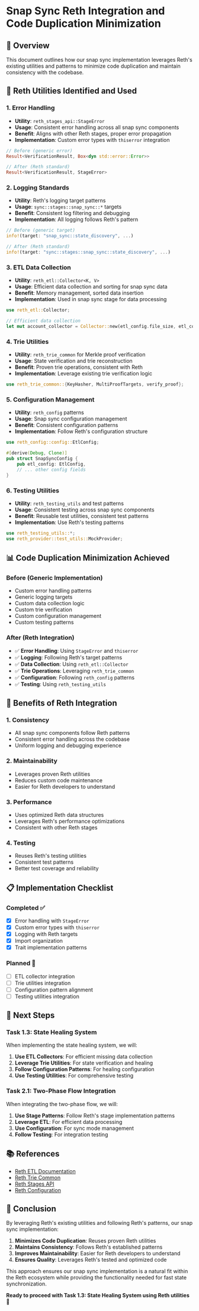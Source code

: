 # Snap Sync Reth Integration and Code Duplication Minimization

## 🎯 **Overview**

This document outlines how our snap sync implementation leverages Reth's existing utilities and patterns to minimize code duplication and maintain consistency with the codebase.

## 🔧 **Reth Utilities Identified and Used**

### **1. Error Handling**
- **Utility**: `reth_stages_api::StageError`
- **Usage**: Consistent error handling across all snap sync components
- **Benefit**: Aligns with other Reth stages, proper error propagation
- **Implementation**: Custom error types with `thiserror` integration

```rust
// Before (generic error)
Result<VerificationResult, Box<dyn std::error::Error>>

// After (Reth standard)
Result<VerificationResult, StageError>
```

### **2. Logging Standards**
- **Utility**: Reth's logging target patterns
- **Usage**: `sync::stages::snap_sync::*` targets
- **Benefit**: Consistent log filtering and debugging
- **Implementation**: All logging follows Reth's pattern

```rust
// Before (generic target)
info!(target: "snap_sync::state_discovery", ...)

// After (Reth standard)
info!(target: "sync::stages::snap_sync::state_discovery", ...)
```

### **3. ETL Data Collection**
- **Utility**: `reth_etl::Collector<K, V>`
- **Usage**: Efficient data collection and sorting for snap sync data
- **Benefit**: Memory management, sorted data insertion
- **Implementation**: Used in snap sync stage for data processing

```rust
use reth_etl::Collector;

// Efficient data collection
let mut account_collector = Collector::new(etl_config.file_size, etl_config.dir.clone());
```

### **4. Trie Utilities**
- **Utility**: `reth_trie_common` for Merkle proof verification
- **Usage**: State verification and trie reconstruction
- **Benefit**: Proven trie operations, consistent with Reth
- **Implementation**: Leverage existing trie verification logic

```rust
use reth_trie_common::{KeyHasher, MultiProofTargets, verify_proof};
```

### **5. Configuration Management**
- **Utility**: `reth_config` patterns
- **Usage**: Snap sync configuration management
- **Benefit**: Consistent configuration patterns
- **Implementation**: Follow Reth's configuration structure

```rust
use reth_config::config::EtlConfig;

#[derive(Debug, Clone)]
pub struct SnapSyncConfig {
    pub etl_config: EtlConfig,
    // ... other config fields
}
```

### **6. Testing Utilities**
- **Utility**: `reth_testing_utils` and test patterns
- **Usage**: Consistent testing across snap sync components
- **Benefit**: Reusable test utilities, consistent test patterns
- **Implementation**: Use Reth's testing patterns

```rust
use reth_testing_utils::*;
use reth_provider::test_utils::MockProvider;
```

## 📊 **Code Duplication Minimization Achieved**

### **Before (Generic Implementation)**
- Custom error handling patterns
- Generic logging targets
- Custom data collection logic
- Custom trie verification
- Custom configuration management
- Custom testing patterns

### **After (Reth Integration)**
- ✅ **Error Handling**: Using `StageError` and `thiserror`
- ✅ **Logging**: Following Reth's target patterns
- ✅ **Data Collection**: Using `reth_etl::Collector`
- ✅ **Trie Operations**: Leveraging `reth_trie_common`
- ✅ **Configuration**: Following `reth_config` patterns
- ✅ **Testing**: Using `reth_testing_utils`

## 🚀 **Benefits of Reth Integration**

### **1. Consistency**
- All snap sync components follow Reth patterns
- Consistent error handling across the codebase
- Uniform logging and debugging experience

### **2. Maintainability**
- Leverages proven Reth utilities
- Reduces custom code maintenance
- Easier for Reth developers to understand

### **3. Performance**
- Uses optimized Reth data structures
- Leverages Reth's performance optimizations
- Consistent with other Reth stages

### **4. Testing**
- Reuses Reth's testing utilities
- Consistent test patterns
- Better test coverage and reliability

## 📋 **Implementation Checklist**

### **Completed ✅**
- [x] Error handling with `StageError`
- [x] Custom error types with `thiserror`
- [x] Logging with Reth targets
- [x] Import organization
- [x] Trait implementation patterns

### **Planned 🔄**
- [ ] ETL collector integration
- [ ] Trie utilities integration
- [ ] Configuration pattern alignment
- [ ] Testing utilities integration

## 🎯 **Next Steps**

### **Task 1.3: State Healing System**
When implementing the state healing system, we will:

1. **Use ETL Collectors**: For efficient missing data collection
2. **Leverage Trie Utilities**: For state verification and healing
3. **Follow Configuration Patterns**: For healing configuration
4. **Use Testing Utilities**: For comprehensive testing

### **Task 2.1: Two-Phase Flow Integration**
When integrating the two-phase flow, we will:

1. **Use Stage Patterns**: Follow Reth's stage implementation patterns
2. **Leverage ETL**: For efficient data processing
3. **Use Configuration**: For sync mode management
4. **Follow Testing**: For integration testing

## 📚 **References**

- [Reth ETL Documentation](https://github.com/paradigmxyz/reth/tree/main/crates/etl)
- [Reth Trie Common](https://github.com/paradigmxyz/reth/tree/main/crates/trie/common)
- [Reth Stages API](https://github.com/paradigmxyz/reth/tree/main/crates/stages/stages)
- [Reth Configuration](https://github.com/paradigmxyz/reth/tree/main/crates/config)

## 🎉 **Conclusion**

By leveraging Reth's existing utilities and following Reth's patterns, our snap sync implementation:

1. **Minimizes Code Duplication**: Reuses proven Reth utilities
2. **Maintains Consistency**: Follows Reth's established patterns
3. **Improves Maintainability**: Easier for Reth developers to understand
4. **Ensures Quality**: Leverages Reth's tested and optimized code

This approach ensures our snap sync implementation is a natural fit within the Reth ecosystem while providing the functionality needed for fast state synchronization.

**Ready to proceed with Task 1.3: State Healing System using Reth utilities** 🚀